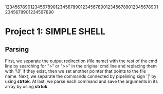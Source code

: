 12345678901234567890123456789012345678901234567890123456789012345678901234567890
# Project 1: SIMPLE SHELL
## Parsing
First, we separate the output redirection (file name) with the rest of the cmd 
line by searching for ">" or ">>" in the original cmd line and replacing them
with '\0' if they exist, then we set another pointer that points to the file 
name. 
Next, we separate the commands connected by pipelining sign '|' by using 
**strtok**.
At last, we parse each command and save the arguments in its array by using
**strtok**. 
